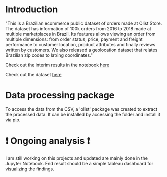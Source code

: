 # Introduction

"This is a Brazilian ecommerce public dataset of orders made at Olist Store. The dataset has information of 100k orders from 2016 to 2018 made at multiple marketplaces in Brazil. Its features allows viewing an order from multiple dimensions: from order status, price, payment and freight performance to customer location, product attributes and finally reviews written by customers. We also released a geolocation dataset that relates Brazilian zip codes to lat/lng coordinates."

Check out the interim results in the notebook [here](https://github.com/DucVanNgo/olist/blob/master/notebooks/Data_Exploration.ipynb)

Check out the dataset [here](https://www.kaggle.com/datasets/olistbr/brazilian-ecommerce)

# Data processing package

To access the data from the CSV, a 'olist' package was created to extract the processed data. It can be installed by accessing the folder and install it via pip.

# :exclamation: Ongoing analysis :exclamation:

I am still working on this projects and updated are mainly done in the Jupyter Notebook. End result should be a simple tableau dashboard for visualizing the findings.
